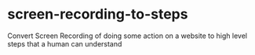 # screen-recording-to-steps
Convert Screen Recording of doing some action on a website to high level steps that a human can understand
